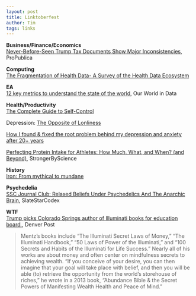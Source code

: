 ```yaml
---
layout: post
title: Linktoberfest
author: Tim
tags: links
---
```


**Business/Finance/Economics**  
[Never-Before-Seen Trump Tax Documents Show Major Inconsistencies](https://www.propublica.org/article/trump-inc-podcast-never-before-seen-trump-tax-documents-show-major-inconsistencies), ProPublica  


**Computing**  
[The Fragmentation of Health Data- A Survey of the Health Data Ecosystem](https://medium.com/datavant/the-fragmentation-of-health-data-8fa708109e13)


**EA**  
[12 key metrics to understand the state of the world](https://ourworldindata.org/12-key-metrics#1-extreme-poverty), Our World in Data


**Health/Productivity**  
[The Complete Guide to Self-Control](https://www.scotthyoung.com/blog/2019/09/30/self-control/)  

Depression: [The Opposite of Lonliness](https://www.johnwdefeo.com/articles/the-opposite-of-loneliness)  

[How I found & fixed the root problem behind my depression and anxiety after 20+ years](https://kajsotala.fi/2017/07/how-i-found-fixed-the-root-problem-behind-my-depression-and-anxiety-after-20-years/)  

[Perfecting Protein Intake for Athletes: How Much, What, and When? (and Beyond)](https://www.strongerbyscience.com/athlete-protein-intake/), StrongerByScience  


**History**  
[Iron: From mythical to mundane](https://rootsofprogress.org/iron-from-mythical-to-mundane)  


**Psychedelia**  
[SSC Journal Club: Relaxed Beliefs Under Psychedelics And The Anarchic Brain](https://slatestarcodex.com/2019/09/10/ssc-journal-club-relaxed-beliefs-under-psychedelics-and-the-anarchic-brain/), SlateStarCodex  


**WTF**  
[Trump picks Colorado Springs author of Illuminati books for education board ](https://www.denverpost.com/2019/10/16/george-mentz-trump-presidential-scholars/), Denver Post
>Mentz’s books include “The Illuminati Secret Laws of Money,” “The Illuminati Handbook,” “50 Laws of Power of the Illuminati,” and “100 Secrets and Habits of the Illuminati for Life Success.” Nearly all of his works are about money and often center on mindfulness secrets to achieving wealth. “If you conceive of your desire, you can then imagine that your goal will take place with belief, and then you will be able (to) retrieve the opportunity from the world’s storehouse of riches,” he wrote in a 2013 book, “Abundance Bible & the Secret Powers of Manifesting Wealth Health and Peace of Mind.”
